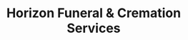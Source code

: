 ---
title: "Horizon Funeral & Cremation Services"
url: /toms-river/horizon-funeral-und-cremation-services/
shop: Bestattungen
---